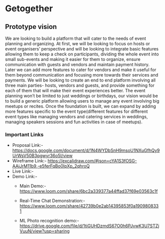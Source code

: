# Getogether

## Prototype vision
We are looking to build a platform that will cater to the needs of event planning and organizing. At first, we will be looking to focus on hosts or event organisers’ perspective and will be looking to integrate basic features allowing them to keep a check on participants, dividing the whole event into small sub-events and making it easier for them to organize, ensure communication with guests and vendors and maintain payment history. 
Later we can add more features to cater for vendors and make it useful for them beyond communication and focusing more towards their services and payments.
We will be looking to create an end to end platform involving all three main parties- hosts, vendors and guests, and provide something for each of them that will make their event experiences better. 
The event planning won’t be limited to just weddings or birthdays, our vision would be to build a generic platform allowing users to manage any event involving big meetups or recites. Once the foundation is built, we can expand by adding more features specific to the event type(different features for different event types like managing vendors and catering services in weddings, managing speakers sessions and fun activities in case of meetups).

### Important Links
- Proposal Link:- https://docs.google.com/document/d/1N4WYDbSnH9msoU1NXuGfhQy9UrWsV50B3pgwyr36o5I/view
- Wireframe Link:- https://excalidraw.com/#json=cYA1S3fOSG-AAiJrM11b9,-e5ferFqBo0IpXp_2qhroQ
- Live Link:- 
- Demo Link:-
  - Main Demo:- https://www.loom.com/share/6bc2a339377a44ffad37f69e03563c1f
    
  - Real-Time Chat Demonstration:- https://www.loom.com/share/42739b0e2ab14395853f0a1909808331
 
  - ML Photo recognition demo:- https://drive.google.com/file/d/1tiGUHDzmdS67O0h6PJvwK3U7STZjVuuN/view?usp=sharing

